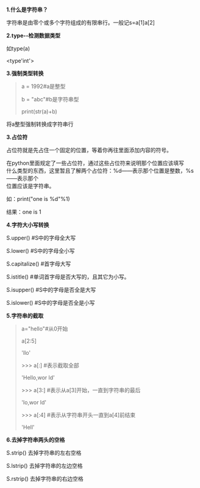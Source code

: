 **1.什么是字符串？**

字符串是由零个或多个字符组成的有限串行。一般记s=a\[1\]a\[2\]

**2.type--检测数据类型**

如type\(a\)

&lt;type'int'&gt;

**3.强制类型转换**

> a = 1992\#a是整型
>
> b = "abc"\#b是字符串型
>
> print\(str\(a\)+b\)

将a整型强制转换成字符串行

**3.占位符**

占位符就是先占住一个固定的位置，等着你再往里面添加内容的符号。

在python里面规定了一些占位符，通过这些占位符来说明那个位置应该填写  
什么类型的东西，这里暂且了解两个占位符：%d——表示那个位置是整数，%s——表示那个  
位置应该是字符串。

如：print\("one is %d"%1\)

结果：one is 1

**4.字符大小写转换**

S.upper\(\) \#S中的字母全大写

S.lower\(\) \#S中的字母全小写

S.capitalize\(\) \#首字母大写

S.istitle\(\) \#单词首字母是否大写的，且其它为小写。

S.isupper\(\) \#S中的字母是否全是大写

S.islower\(\) \#S中的字母是否全是小写

**5.字符串的截取**

> a="hello"\#从0开始
>
> a\[2:5\]
>
> 'llo'
>
> &gt;&gt;&gt; a\[:\] \#表示截取全部
>
> 'Hello,wor ld'
>
> &gt;&gt;&gt; a\[3:\] \#表示从a\[3\]开始，一直到字符串的最后
>
> 'lo,wor ld'
>
> &gt;&gt;&gt; a\[:4\] \#表示从字符串开头一直到a\[4\]前结束
>
> 'Hell'

**6.去掉字符串两头的空格**

S.strip\(\) 去掉字符串的左右空格

S.lstrip\(\) 去掉字符串的左边空格

S.rstrip\(\) 去掉字符串的右边空格

